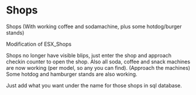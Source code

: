 # Shops
Shops (With working coffee and sodamachine, plus some hotdog/burger stands)


Modification of ESX_Shops

Shops no longer have visible blips, just enter the shop and approach checkin counter to open the shop.
Also all soda, coffee and snack machines are now working (per model, so any you can find). (Approach the machines)
Some hotdog and hamburger stands are also working.

Just add what you want under the name for those shops in sql database.
